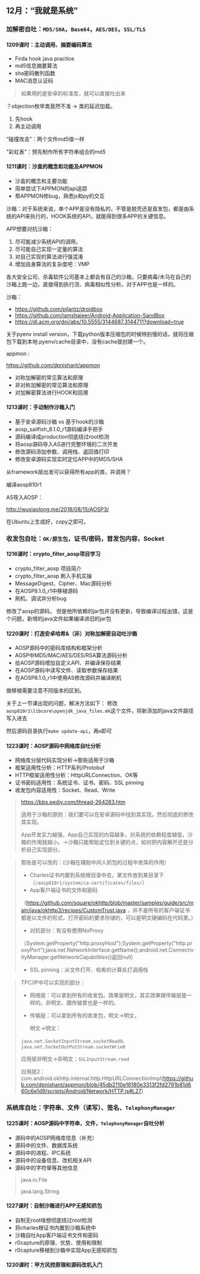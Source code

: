 ## 12月：“我就是系统”

### 加解密自吐：`MD5/SHA`，`Base64`，`AES/DES`，`SSL/TLS`

#### 1209课时：主动调用、摘要编码算法

- Firda hook java practice
- md5信息摘要算法
- sha密码散列函数
- MAC消息认证码

> 如果用的是安卓的标准库，就可以直接吐出来

？objection枚举类竟然不准 ->  类的延迟加载。

1. 先hook
2. 再主动调用

“碰撞攻击”：两个文件md5值一样 

"彩虹表"：预先制作所有字符串组合的md5

#### 1211课时：沙盒的概念和功能及APPMON

- 沙盒的概念和主要功能
- 简单尝试下APPMON的api追踪
- 帮APPMON修bug，熟悉js和py的交互

沙箱：对于系统来说，单个APP是没有隐私的，不管是脱壳还是首发包，都是由系统的API来执行的，HOOK系统的API，就能得到很多APP的关键信息。

APP想要对抗沙箱：

1. 尽可能减少系统API的调用。
2. 尽可能自己实现一定量的算法
3. 对自己实现的算法进行强混淆
4. 增加自身算法的复杂度吧：VMP

各大安全公司、杀毒软件公司基本上都会有自己的沙箱，只要病毒/木马在自己的沙箱上跑一边，直接得到执行流、病毒相似性分析。对于APP也是一样的。

沙箱：

- https://github.com/pjlantz/droidbox
- https://github.com/iamshajeer/Android-Application-SandBox
- https://dl.acm.org/doi/abs/10.5555/3144687.3144711?download=true

关于pyenv install version，下载python版本压缩包的时候特别慢的话，就将压缩包下载到本地.pyenv/cache目录中，没有cache就创建一个。

appmon :

https://github.com/dpnishant/appmon

- 对称加解密的常见算法和原理
- 非对称加解密的常见算法和原理
- 对加解密算法进行HOOK和回溯

#### 1213课时：手动制作沙箱入门

- 基于安卓源码沙箱 vs 基于hook的沙箱
- aosp_sailfish_8.1.0_r1源码编译手把手
- 源码编译成production彻底绕过root检测
- 将aosp源码导入AS进行完整环境的二次开发
- 修改源码添加参数、调用栈、返回值打印
- 修改安卓源码实现实时定位APP中的MD5/SHA

从framework层出发可以获得所有app的类，并调用？

编译aosp810r1

AS导入AOSP：

http://wuxiaolong.me/2018/08/15/AOSP3/

在Ubuntu上生成好，copy之即可。

### 收发包自吐：`OK/原生包`，证书/密码，首发包内容，Socket

#### 1216课时：crypto_filter_aosp项目学习

- crypto_filter_aosp 项目简介
- crypto_filter_aosp 刷入手机实操
- MessageDigest、Cipher、Mac源码分析
- 在AOSP8.1.0_r1中移植源码
- 刷机、调试并分析bug

修改了aosp的源码， 但是他所依赖的jar包并没有更新，导致编译过程出错，这是个问题，新增的java文件如果编译进旧的jar包

#### 1220课时：打造安卓哈希&（非）对称加解密自动吐沙箱

- AOSP源码中的密码库结构和框架分析
-  AOSP中MD5/MAC/AES/DES/RSA算法源码分析
- 给AOSP源码增加自定义API、并编译保存结果
- 在AOSP源码中读写文件、读取参数保存结果
- 在AOSP8.1.0_r1中使用AS修改源码并编译刷机

做移植需要注意不同版本的区别。

关于上一节课出现的问题，解决方法如下： 修改`aosp810r1\libcore\openjdk_java_files.mk`这个文件，将新添加的java文件路径写入进去

然后源码目录执行`make update-api`，再`m`即可

#### 1223课时：AOSP源码中网络库自吐分析

- 网络库分层代码实现分析->那些适用于沙箱
- 框架适用性分析：HTTP系列/Protobuf
- HTTP框架适用性分析：HttpURLConnection、OK等
- 证书密码适用性：系统证书、证书、密码、SSL pinning
- 收发包内容适用性：Socket、Read、Write

> https://bbs.pediy.com/thread-264283.htm
>
> 适用于沙箱的原则：我们要可以在安卓源码中找到其实现，然后彻底的修改其实现。
>
> App开发实力越强，App自己实现的内容越多，对系统的依赖程度越低，沙箱的作用就越小。->沙箱只能帮助定位到关键的点，如何把内容解开还是分析自己实现部分。

> 那些是可以改的：(沙箱在辅助中间人抓包的过程中发挥的作用)
>
> - Charles证书内置到系统根目录中去，某文件放到某目录下（`/aosp810r1/system/ca-certificates/files/`）
> - App客户端证书的文件和密码
>
> （https://github.com/square/okhttp/blob/master/samples/guide/src/main/java/okhttp3/recipes/CustomTrust.java ，并不是所有的客户端证书都是以文件的形式、打开密码的要求存储的，可以是明文硬编码在代码里。）
>
> - 对抗部分：有没有使用NoProxy
>
> （System.getProperty("http.proxyHost");System.getProperty("http.proxyPort");java.net.NetworkInterface.getName();android.net.ConnectivityManager.getNetworkCapabilities()返回null）
>
> - SSL pinning：从文件打开、哈希的计算处打调用栈

> TPC/IP中可以实现的部分：
>
> - 网络层：可以拿到所有的收发包。效果是明文，其实效果跟传输层是一样的。非明文、跟传输曾也是一样的。
>
> - 传输层：可以拿到所有的收发包，明文->明文，
>
>   明文->明文：
>
> `java.net.SocketInputStream.socketRead0`、`java.net.SocketOutPutStream.socketWrie0`
>
> 应用层非明文->非明文：`SSLInputStream.read`
>
> 应用层2：com.android.okhttp.internal.http.HttpURLConnectionImpl(https://github.com/dpnishant/appmon/blob/45db2110e16180e3313f2fd2791b81d660c6e1d9/scripts/Android/Network/HTTP.js#L27)


### 系统库自吐：字符串、文件（读写）、签名、`TelephonyManager`

#### 1225课时：AOSP源码中字符串，文件，`TelephonyManager`自吐分析

- 源码中的AOSP网络库信息（补充）
- 源码中的文件、数据库系统
- 源码中的进程、IPC系统
- 源码中的设备信息、改机相关API
- 源码中的字符窜等其他信息

> java.io.File
>
> java.lang.String

#### 1227课时：自制沙箱进行APP无感知抓包

- 自制无root啥想彻底绕过root检测
- 将charles根证书内置到沙箱系统中
- 沙箱自吐App客户端证书文件和密码
- r0capture的原理、优势、使用和限制
- r0capture移植到沙箱中实现App无感知抓包

#### 1230课时：甲方风控原理和源码改机入门

